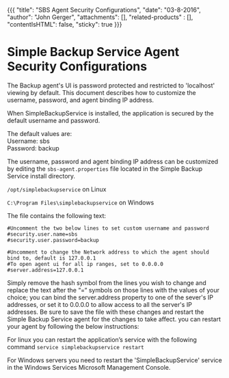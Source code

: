 {{{
  "title": "SBS Agent Security Configurations",
  "date": "03-8-2016",
  "author": "John Gerger",
  "attachments": [],
  "related-products" : [],
  "contentIsHTML": false,
  "sticky": true
}}}

Simple Backup Service Agent Security Configurations
===================================================

The Backup agent's UI is password protected and restricted to 'localhost' viewing by default. This document describes how to customize the username, password, and agent binding IP address.

When SimpleBackupService is installed, the application is secured by the default username and password.

The default values are:  
Username: sbs  
Password: backup

The username, password and agent binding IP address can be customized by editing the ``sbs-agent.properties`` file located in the Simple Backup Service install directory.

``/opt/simplebackupservice`` on Linux

``C:\Program Files\simplebackupservice`` on Windows

The file contains the following text:
```
#Uncomment the two below lines to set custom username and password
#security.user.name=sbs 
#security.user.password=backup

#Uncomment to change the Network address to which the agent should bind to, default is 127.0.0.1
#To open agent ui for all ip ranges, set to 0.0.0.0
#server.address=127.0.0.1
```
Simply remove the hash symbol from the lines you wish to change and replace the text after the “=“ symbols on those lines with the values of your choice; you can bind the server.address property to one of the sever's IP addresses, or set it to 0.0.0.0 to allow access to all the server's IP addresses. Be sure to save the file with these changes and restart the Simple Backup Service agent for the changes to take affect. you can restart your agent by following the below instructions:

For linux you can restart the application’s service with the following command `service simplebackupservice restart`

For Windows servers you need to restart the 'SimpleBackupService' service in the Windows Services Microsoft Management Console.
